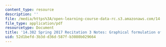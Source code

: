 ```yaml
---
content_type: resource
description: ''
file: /media/https%3A/open-learning-course-data-rc.s3.amazonaws.com/14-382-econometrics-spring-2017/52d1befd3b3dd36d587fb3080b029664_MIT_14_382S17_rec3.pdf
file_type: application/pdf
resourcetype: Document
title: '14.382 Spring 2017 Recitation 3 Notes: Graphical formulation of SEMs'
uid: 52d1befd-3b3d-d36d-587f-b3080b029664
---
```

